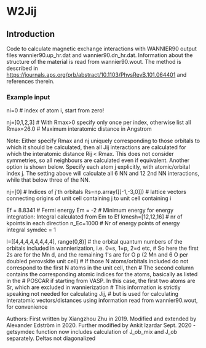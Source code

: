 # W2Jij

## Introduction

Code to calculate magnetic exchange interactions with WANNIER90 output files wannier90.up_hr.dat and wannier90.dn_hr.dat. Information about the structure of the material is read from wannier90.wout. The method is described in https://journals.aps.org/prb/abstract/10.1103/PhysRevB.101.064401 and references therein.

### Example input

ni=0            # index of atom i, start from zero!

nj=[0,1,2,3]            # With Rmax>0 specify only once per index, otherwise list all
Rmax=26.0               # Maximum interatomic distance in Angstrom

Note: Either specify Rmax and nj uniquely corresponding to those orbitals to which it should be calculated, then all Jij interactions are calculated for which the interatomic distance Rij < Rmax. This does not consider symmetries, so all neighbours are calculated even if equivalent.
Another option is shown below. Specify each atom j explicitly, with atomic/orbital index j. The setting above will calculate all 6 NN and 12 2nd NN interactions, while that below three of the NN.

nj=[0]                         # Indices of j'th orbitals
Rs=np.array([[-1,-3,0]])       # lattice vectors connecting origins of unit cell containing j to unit cell containing i

Ef = 8.8341             # Fermi energy
Em = -2                 # Minimum energy for energy integration: Integral calculated from Em to Ef
kmesh=[12,12,16]        # nr of kpoints in each direction
n_Ec=1000               # Nr of energy points of energy integral
symdec = 1


l=[[4,4,4,4,4,4,4,4], range(0,8)]       # the orbital quantum numbers of the orbitals included in wannierization, i.e. 0=s, 1=p, 2=d etc,
                                        # So here the first 2s are for the Mn d, and the remaining 1's are for O p (2 Mn and 6 O per doubled perovskite unit cell)
                                        # If those N atoms/orbitals included do not correspond to the first N atoms in the unit cell, then
                                        # The second column contains the corresponding atomic indices for the atoms, basically as listed in the
                                        # POSCAR if starting from VASP. In this case, the first two atoms are Sr, which are excluded in wannierization
                                        # This information is strictly speaking not needed for calculating Jij,
                                        # but is used for calculating interatomic vectors/distances using information read from wannier90.wout, for convenience



Authors:
First written by Xiangzhou Zhu in 2019. 
Modified and extended by Alexander Edström in 2020.
Further modified by Ankit Izardar Sept. 2020 - getsymdec function now includes calculation 
of J_ob_mix and J_ob separately. Deltas not diagonalized
